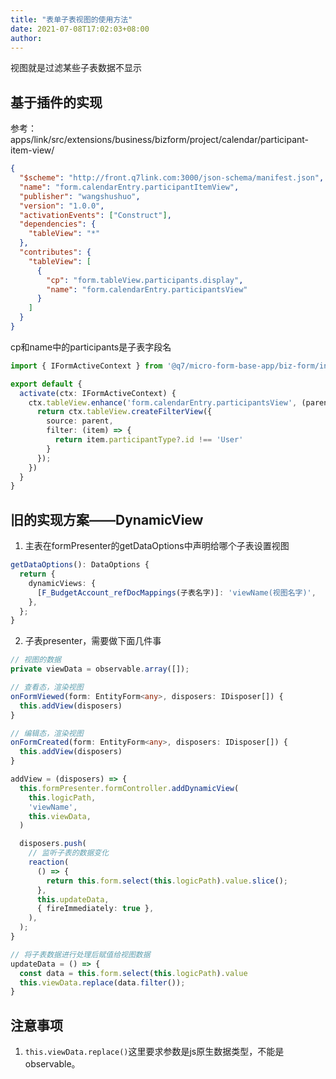 ```yaml
---
title: "表单子表视图的使用方法"
date: 2021-07-08T17:02:03+08:00
author: 
---
```


视图就是过滤某些子表数据不显示

## 基于插件的实现

参考：apps/link/src/extensions/business/bizform/project/calendar/participant-item-view/

```json
{
  "$scheme": "http://front.q7link.com:3000/json-schema/manifest.json",
  "name": "form.calendarEntry.participantItemView",
  "publisher": "wangshushuo",
  "version": "1.0.0",
  "activationEvents": ["Construct"],
  "dependencies": {
    "tableView": "*"
  },
  "contributes": {
    "tableView": [
      {
        "cp": "form.tableView.participants.display",
        "name": "form.calendarEntry.participantsView"
      }
    ]
  }
}
```
cp和name中的participants是子表字段名

```ts
import { IFormActiveContext } from '@q7/micro-form-base-app/biz-form/index';

export default {
  activate(ctx: IFormActiveContext) {
    ctx.tableView.enhance('form.calendarEntry.participantsView', (parent) => {
      return ctx.tableView.createFilterView({
        source: parent,
        filter: (item) => {
          return item.participantType?.id !== 'User'
        }
      });
    })
  }
}
```

## 旧的实现方案——DynamicView

1. 主表在formPresenter的getDataOptions中声明给哪个子表设置视图
```ts
getDataOptions(): DataOptions {
  return {
    dynamicViews: {
      [F_BudgetAccount_refDocMappings(子表名字)]: 'viewName(视图名字)',
    },
  };
}

```

2. 子表presenter，需要做下面几件事

```ts
// 视图的数据
private viewData = observable.array([]);

// 查看态，渲染视图
onFormViewed(form: EntityForm<any>, disposers: IDisposer[]) {
  this.addView(disposers)
}

// 编辑态，渲染视图
onFormCreated(form: EntityForm<any>, disposers: IDisposer[]) {
  this.addView(disposers)
}

addView = (disposers) => {
  this.formPresenter.formController.addDynamicView(
    this.logicPath,
    'viewName',
    this.viewData,
  )

  disposers.push(
    // 监听子表的数据变化
    reaction(
      () => {
        return this.form.select(this.logicPath).value.slice();
      },
      this.updateData,
      { fireImmediately: true },
    ),
  );
}

// 将子表数据进行处理后赋值给视图数据
updateData = () => {
  const data = this.form.select(this.logicPath).value
  this.viewData.replace(data.filter());
}
```

## 注意事项

1. `this.viewData.replace()`这里要求参数是js原生数据类型，不能是observable。

